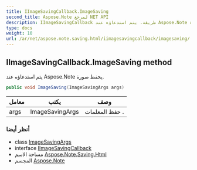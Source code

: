 ```yaml
---
title: IImageSavingCallback.ImageSaving
second_title: Aspose.Note لمرجع NET API
description: IImageSavingCallback طريقة. يتم استدعاؤه عند Aspose.Note يحفظ صورة.
type: docs
weight: 10
url: /ar/net/aspose.note.saving.html/iimagesavingcallback/imagesaving/
---
```

## IImageSavingCallback.ImageSaving method

يتم استدعاؤه عند Aspose.Note يحفظ صورة.

```csharp
public void ImageSaving(ImageSavingArgs args)
```

| معامل | يكتب | وصف |
| --- | --- | --- |
| args | ImageSavingArgs | حفظ المعلمات . |

### أنظر أيضا

* class [ImageSavingArgs](../../imagesavingargs/)
* interface [IImageSavingCallback](../)
* مساحة الاسم [Aspose.Note.Saving.Html](../../iimagesavingcallback/)
* المجسم [Aspose.Note](../../../)


